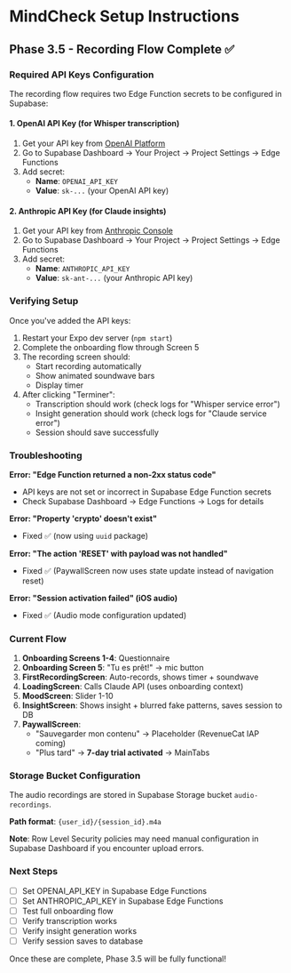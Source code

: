 # MindCheck Setup Instructions

## Phase 3.5 - Recording Flow Complete ✅

### Required API Keys Configuration

The recording flow requires two Edge Function secrets to be configured in Supabase:

#### 1. OpenAI API Key (for Whisper transcription)

1. Get your API key from [OpenAI Platform](https://platform.openai.com/api-keys)
2. Go to Supabase Dashboard → Your Project → Project Settings → Edge Functions
3. Add secret:
   - **Name**: `OPENAI_API_KEY`
   - **Value**: `sk-...` (your OpenAI API key)

#### 2. Anthropic API Key (for Claude insights)

1. Get your API key from [Anthropic Console](https://console.anthropic.com/)
2. Go to Supabase Dashboard → Your Project → Project Settings → Edge Functions
3. Add secret:
   - **Name**: `ANTHROPIC_API_KEY`
   - **Value**: `sk-ant-...` (your Anthropic API key)

### Verifying Setup

Once you've added the API keys:

1. Restart your Expo dev server (`npm start`)
2. Complete the onboarding flow through Screen 5
3. The recording screen should:
   - Start recording automatically
   - Show animated soundwave bars
   - Display timer
4. After clicking "Terminer":
   - Transcription should work (check logs for "Whisper service error")
   - Insight generation should work (check logs for "Claude service error")
   - Session should save successfully

### Troubleshooting

**Error: "Edge Function returned a non-2xx status code"**
- API keys are not set or incorrect in Supabase Edge Function secrets
- Check Supabase Dashboard → Edge Functions → Logs for details

**Error: "Property 'crypto' doesn't exist"**
- Fixed ✅ (now using `uuid` package)

**Error: "The action 'RESET' with payload was not handled"**
- Fixed ✅ (PaywallScreen now uses state update instead of navigation reset)

**Error: "Session activation failed" (iOS audio)**
- Fixed ✅ (Audio mode configuration updated)

### Current Flow

1. **Onboarding Screens 1-4**: Questionnaire
2. **Onboarding Screen 5**: "Tu es prêt!" → mic button
3. **FirstRecordingScreen**: Auto-records, shows timer + soundwave
4. **LoadingScreen**: Calls Claude API (uses onboarding context)
5. **MoodScreen**: Slider 1-10
6. **InsightScreen**: Shows insight + blurred fake patterns, saves session to DB
7. **PaywallScreen**:
   - "Sauvegarder mon contenu" → Placeholder (RevenueCat IAP coming)
   - "Plus tard" → **7-day trial activated** → MainTabs

### Storage Bucket Configuration

The audio recordings are stored in Supabase Storage bucket `audio-recordings`.

**Path format**: `{user_id}/{session_id}.m4a`

**Note**: Row Level Security policies may need manual configuration in Supabase Dashboard if you encounter upload errors.

### Next Steps

- [ ] Set OPENAI_API_KEY in Supabase Edge Functions
- [ ] Set ANTHROPIC_API_KEY in Supabase Edge Functions
- [ ] Test full onboarding flow
- [ ] Verify transcription works
- [ ] Verify insight generation works
- [ ] Verify session saves to database

Once these are complete, Phase 3.5 will be fully functional!
